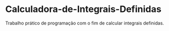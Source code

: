 # Calculadora-de-Integrais-Definidas
Trabalho prático de programação com o fim de calcular integrais definidas.
